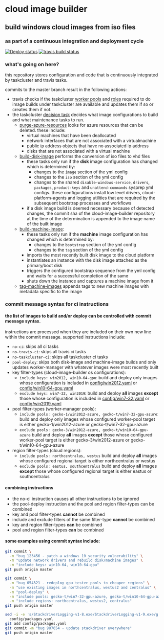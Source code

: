 # cloud image builder
## build windows cloud images from iso files
### as part of a continuous integration and deployment cycle

[![Deploy status](https://firefox-ci-tc.services.mozilla.com/api/github/v1/repository/mozilla-platform-ops/cloud-image-builder/master/badge.svg)](https://firefox-ci-tc.services.mozilla.com/api/github/v1/repository/mozilla-platform-ops/cloud-image-builder/master/latest)
[![travis build status](https://travis-ci.org/mozilla-platform-ops/cloud-image-builder.svg?branch=master)](https://travis-ci.org/mozilla-platform-ops/cloud-image-builder)

### what's going on here?
this repository stores configuration and code that is continuously integrated by taskcluster and travis tasks.

commits to the master branch result in the following actions:
- travis checks if the taskcluster [worker pools](https://github.com/mozilla-platform-ops/cloud-image-builder/tree/master/ci/config/worker-pool/relops) and [roles](https://github.com/mozilla-platform-ops/cloud-image-builder/tree/master/ci/config/role) required to do image builds under taskcluster are available and updates them if so or creates them if not.
- the taskcluster [decision task](https://github.com/mozilla-platform-ops/cloud-image-builder/blob/master/ci/create-image-build-tasks.py) decides what image configurations to build and what maintenance tasks to run.
  - [purge-azure-resources](https://github.com/mozilla-platform-ops/cloud-image-builder/blob/master/ci/purge-azure-resources.py) looks for azure resources that can be deleted. these include:
    - virtual machines that have been deallocated
    - network interfaces that are not associated with a virtualmachine
    - public ip address objects that have no associated ip address
    - disks that are not associated with a virtual machine
  - [build-disk-image](https://github.com/mozilla-platform-ops/cloud-image-builder/blob/master/build-disk-image.ps1) performs the conversion of iso files to vhd files
    - these tasks only run if the **disk** image configuration has changed which is determined by:
      - changes to the `image` section of the yml config
      - changes to the `iso` section of the yml config
      - changes to the shared `disable-windows-service`, `drivers`, `packages`, `product-keys` and `unattend-commands` sysprep yml configs. these configurations install low level drivers, cloud-platform-agents and logging utilities that are required by the subsequent bootstrap processes and workflows
    - if a disk image build is deemed necessary because of detected changes, the commit sha of the cloud-image-builder repository at the time of the determination is appended to the image name of the built image
  - [build-machine-image](https://github.com/mozilla-platform-ops/cloud-image-builder/blob/master/build-machine-image.ps1):
    - these tasks only run if the **machine** image configuration has changed which is determined by:
      - changes to the `bootstrap` section of the yml config
      - changes to the `tag` section of the yml config
    - imports the most recently built disk image to the cloud platform
    - instantiates an instance with the disk image attached as the primary/boot disk
    - triggers the configured bootstrap sequence from the yml config and waits for a successful completion of the same
    - shuts down the instance and captures a machine image from it
  - [tag-machine-images](https://github.com/mozilla-platform-ops/cloud-image-builder/blob/master/ci/tag-machine-images.ps1) appends tags to new machine images with metadata specific to the image

### commit message syntax for ci instructions

#### the list of images to build and/or deploy can be controlled with commit message syntax.

instructions are processed when they are included on their own new line within the commit message. supported instructions include:
- `no-ci`: skips all ci tasks
- `no-travis-ci`: skips all travis ci tasks
- `no-taskcluster-ci`: skips all taskcluster ci tasks
- `pool-deploy`: skips both disk-image and machine-image builds and only updates worker-manager with whatever images were most recently built
- key filter-types (cloud-image-builder os configurations):
  - `include keys: win2012, win10-64-gpu`: build and deploy only images whose configuration is included in [config/win2012.yaml](https://github.com/mozilla-platform-ops/cloud-image-builder/blob/master/config/win2012.yaml) or [config/win10-64-gpu.yaml](https://github.com/mozilla-platform-ops/cloud-image-builder/blob/master/config/win10-64-gpu.yaml)
  - `exclude keys: win7-32, win2019`: build and deploy **all** images **except** those whose configuration is included in [config/win7-32.yaml](https://github.com/mozilla-platform-ops/cloud-image-builder/blob/master/config/win7-32.yaml) or [config/win2019.yaml](https://github.com/mozilla-platform-ops/cloud-image-builder/blob/master/config/win2019.yaml)
- pool filter-types (worker-manager pools):
  - `include pools: gecko-1/win2012-azure, gecko-t/win7-32-gpu-azure`: build and deploy only images whose configured worker-pool target is either gecko-1/win2012-azure or gecko-t/win7-32-gpu-azure
  - `exclude pools: gecko-3/win2012-azure, gecko-t/win10-64-gpu-azure` build and deploy **all** images **except** those whose configured worker-pool target is either gecko-3/win2012-azure or gecko-t/win10-64-gpu-azure
- region filter-types (cloud regions):
  - `include pools: northcentralus, westus` build and deploy **all** images whose configured regional target is either northcentralus or westus
  - `exclude pools: eastus, southcentralus` build and deploy **all** images **except** those whose configured regional target is either eastus or southcentralus

#### combining instructions

- the no-ci instruction causes all other instructions to be ignored
- the pool-deploy instruction and the pool and region filter-types can be combined 
- key and pool filter-types **cannot** be combined
- include and exclude filters of the same filter-type **cannot** be combined
- key and region filter-types **can** be combined
- pool and region filter-types **can** be combined

#### some examples using commit syntax include:

```bash
git commit \
  -m "bug 123456 - patch a windows 10 security vulnerability" \
  -m "update network drivers and rebuild disk/machine images" \
  -m "include keys: win10-64, win10-64-gpu"
git push origin master
```

```bash
git commit \
  -m "bug 654321 - redeploy gpu tester pools to cheaper regions" \
  -m "use existing images in northcentralus, westus2 and centralus" \
  -m "pool-deploy" \
  -m "include pools: gecko-t/win7-32-gpu-azure, gecko-t/win10-64-gpu-azure" \
  -m "include regions: northcentralus, westus2, centralus"
git push origin master
```

```bash
sed -i -e 's/StackdriverLogging-v1-8.exe/StackdriverLogging-v1-9.exe/g' \
  config/packages.yaml
git add config/packages.yaml
git commit -m "bug 987654 - update stackdriver everywhere"
git push origin master
```